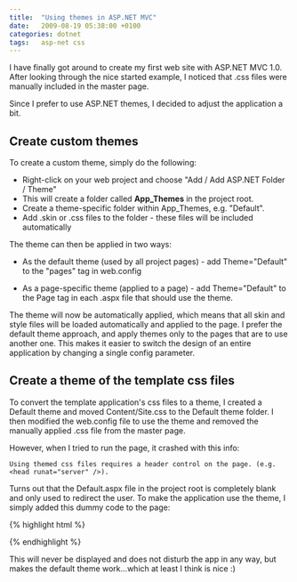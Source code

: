 ```yaml
---
title:  "Using themes in ASP.NET MVC"
date:   2009-08-19 05:38:00 +0100
categories: dotnet
tags: 	asp-net css
---
```



I have finally got around to create my first web site with ASP.NET MVC 1.0. After
looking through the nice started example, I noticed that .css files were manually
included in the master page. 

Since I prefer to use ASP.NET themes, I decided to adjust the application a bit.


## Create custom themes

To create a custom theme, simply do the following:

* Right-click on your web project and choose "Add / Add ASP.NET Folder / Theme"
* This will create a folder called **App_Themes** in the project root.
* Create a theme-specific folder within App_Themes, e.g. "Default".
* Add .skin or .css files to the folder - these files will be included automatically

The theme can then be applied in two ways:

* As the default theme (used by all project pages) - add Theme="Default" to the
"pages" tag in web.config

* As a page-specific theme (applied to a page) - add Theme="Default" to the Page
tag in each .aspx file that should use the theme.

The theme will now be automatically applied, which means that all skin and style
files will be loaded automatically and applied to the page. I prefer the default
theme approach, and apply themes only to the pages that are to use another one.
This makes it easier to switch the design of an entire application by changing a
single config parameter.


## Create a theme of the template css files

To convert the template application's css files to a theme, I created a Default
theme and moved Content/Site.css to the Default theme folder. I then modified the
web.config file to use the theme and removed the manually applied .css file from
the master page.

However, when I tried to run the page, it crashed with this info:

```
Using themed css files requires a header control on the page. (e.g. <head runat="server" />).
```

Turns out that the Default.aspx file in the project root is completely blank and
only used to redirect the user. To make the application use the theme, I simply
added this dummy code to the page:

{% highlight html %}
<html>
 <head runat="server"></head>
</html>
{% endhighlight %}

This will never be displayed and does not disturb the app in any way, but makes
the default theme work...which at least I think is nice :)
